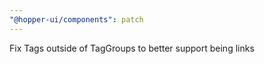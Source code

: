 ```yaml
---
"@hopper-ui/components": patch
---
```


Fix Tags outside of TagGroups to better support being links
